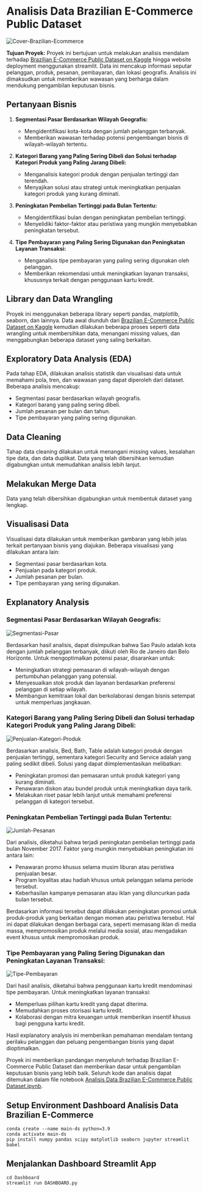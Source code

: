 # Analisis Data Brazilian E-Commerce Public Dataset
![Cover-Brazilian-Ecommerce](https://github.com/Arief-netizen/Portofolio-Proyek-DataScience-ML-AI/assets/56224972/224bfedb-86ec-407b-b2ea-528e09762069)

**Tujuan Proyek:**
Proyek ini bertujuan untuk melakukan analisis mendalam terhadap [Brazilian E-Commerce Public Dataset on Kaggle](https://www.kaggle.com/datasets/olistbr/brazilian-ecommerce) hingga website deployment menggunakan streamlit. Data ini mencakup informasi seputar pelanggan, produk, pesanan, pembayaran, dan lokasi geografis. Analisis ini dimaksudkan untuk memberikan wawasan yang berharga dalam mendukung pengambilan keputusan bisnis.

## Pertanyaan Bisnis

1. **Segmentasi Pasar Berdasarkan Wilayah Geografis:**
   - Mengidentifikasi kota-kota dengan jumlah pelanggan terbanyak.
   - Memberikan wawasan terhadap potensi pengembangan bisnis di wilayah-wilayah tertentu.

2. **Kategori Barang yang Paling Sering Dibeli dan Solusi terhadap Kategori Produk yang Paling Jarang Dibeli:**
   - Menganalisis kategori produk dengan penjualan tertinggi dan terendah.
   - Menyajikan solusi atau strategi untuk meningkatkan penjualan kategori produk yang kurang diminati.

3. **Peningkatan Pembelian Tertinggi pada Bulan Tertentu:**
   - Mengidentifikasi bulan dengan peningkatan pembelian tertinggi.
   - Menyelidiki faktor-faktor atau peristiwa yang mungkin menyebabkan peningkatan tersebut.

4. **Tipe Pembayaran yang Paling Sering Digunakan dan Peningkatan Layanan Transaksi:**
   - Menganalisis tipe pembayaran yang paling sering digunakan oleh pelanggan.
   - Memberikan rekomendasi untuk meningkatkan layanan transaksi, khususnya terkait dengan penggunaan kartu kredit.

## Library dan Data Wrangling

Proyek ini menggunakan beberapa library seperti pandas, matplotlib, seaborn, dan lainnya. Data awal diunduh dari [Brazilian E-Commerce Public Dataset on Kaggle](https://www.kaggle.com/datasets/olistbr/brazilian-ecommerce) kemudian dilakukan beberapa proses seperti data wrangling untuk membersihkan data, menangani missing values, dan menggabungkan beberapa dataset yang saling berkaitan.

## Exploratory Data Analysis (EDA)

Pada tahap EDA, dilakukan analisis statistik dan visualisasi data untuk memahami pola, tren, dan wawasan yang dapat diperoleh dari dataset. Beberapa analisis mencakup:

- Segmentasi pasar berdasarkan wilayah geografis.
- Kategori barang yang paling sering dibeli.
- Jumlah pesanan per bulan dan tahun.
- Tipe pembayaran yang paling sering digunakan.

## Data Cleaning

Tahap data cleaning dilakukan untuk menangani missing values, kesalahan tipe data, dan data duplikat. Data yang telah dibersihkan kemudian digabungkan untuk memudahkan analisis lebih lanjut.

## Melakukan Merge Data

Data yang telah dibersihkan digabungkan untuk membentuk dataset yang lengkap.

## Visualisasi Data

Visualisasi data dilakukan untuk memberikan gambaran yang lebih jelas terkait pertanyaan bisnis yang diajukan. Beberapa visualisasi yang dilakukan antara lain:

- Segmentasi pasar berdasarkan kota.
- Penjualan pada kategori produk.
- Jumlah pesanan per bulan.
- Tipe pembayaran yang sering digunakan.

## Explanatory Analysis

### **Segmentasi Pasar Berdasarkan Wilayah Geografis:**
![Segmentasi-Pasar](https://github.com/Arief-netizen/Portofolio-Proyek-DataScience-ML-AI/assets/56224972/c6d130d9-2bbf-40e1-b98c-3952430146aa)

Berdasarkan hasil analisis, dapat disimpulkan bahwa Sao Paulo adalah kota dengan jumlah pelanggan terbanyak, diikuti oleh Rio de Janeiro dan Belo Horizonte. Untuk mengoptimalkan potensi pasar, disarankan untuk:

- Meningkatkan strategi pemasaran di wilayah-wilayah dengan pertumbuhan pelanggan yang potensial.
- Menyesuaikan stok produk dan layanan berdasarkan preferensi pelanggan di setiap wilayah.
- Membangun kemitraan lokal dan berkolaborasi dengan bisnis setempat untuk memperluas jangkauan.

### **Kategori Barang yang Paling Sering Dibeli dan Solusi terhadap Kategori Produk yang Paling Jarang Dibeli:**
![Penjualan-Kategori-Produk](https://github.com/Arief-netizen/Portofolio-Proyek-DataScience-ML-AI/assets/56224972/3edfe53c-1b49-46c4-b09b-321587542aa5)

Berdasarkan analisis, Bed, Bath, Table adalah kategori produk dengan penjualan tertinggi, sementara kategori Security and Service adalah yang paling sedikit dibeli. Solusi yang dapat diimplementasikan melibatkan:

- Peningkatan promosi dan pemasaran untuk produk kategori yang kurang diminati.
- Penawaran diskon atau bundel produk untuk meningkatkan daya tarik.
- Melakukan riset pasar lebih lanjut untuk memahami preferensi pelanggan di kategori tersebut.

### **Peningkatan Pembelian Tertinggi pada Bulan Tertentu:**
![Jumlah-Pesanan](https://github.com/Arief-netizen/Portofolio-Proyek-DataScience-ML-AI/assets/56224972/728d44a1-1e97-4129-804e-aedeabee7a3b)

Dari analisis, diketahui bahwa terjadi peningkatan pembelian tertinggi pada bulan November 2017. Faktor yang mungkin menyebabkan peningkatan ini antara lain:

- Penawaran promo khusus selama musim liburan atau peristiwa penjualan besar.
- Program loyalitas atau hadiah khusus untuk pelanggan selama periode tersebut.
- Keberhasilan kampanye pemasaran atau iklan yang diluncurkan pada bulan tersebut.

Berdasarkan informasi tersebut dapat dilakukan peningkatan promosi untuk produk-produk yang berkaitan dengan momen atau peristiwa tersebut. Hal ini dapat dilakukan dengan berbagai cara, seperti memasang iklan di media massa, mempromosikan produk melalui media sosial, atau mengadakan event khusus untuk mempromosikan produk.

### **Tipe Pembayaran yang Paling Sering Digunakan dan Peningkatan Layanan Transaksi:**
![Tipe-Pembayaran](https://github.com/Arief-netizen/Portofolio-Proyek-DataScience-ML-AI/assets/56224972/40532622-64f2-4e0f-89e4-4c8d55b3485f)

Dari hasil analisis, diketahui bahwa penggunaan kartu kredit mendominasi tipe pembayaran. Untuk meningkatkan layanan transaksi:

- Memperluas pilihan kartu kredit yang dapat diterima.
- Memudahkan proses otorisasi kartu kredit.
- Kolaborasi dengan mitra keuangan untuk memberikan insentif khusus bagi pengguna kartu kredit.

Hasil explanatory analysis ini memberikan pemahaman mendalam tentang perilaku pelanggan dan peluang pengembangan bisnis yang dapat dioptimalkan.

Proyek ini memberikan pandangan menyeluruh terhadap Brazilian E-Commerce Public Dataset dan memberikan dasar untuk pengambilan keputusan bisnis yang lebih baik. Seluruh kode dan analisis dapat ditemukan dalam file notebook [Analisis Data Brazilian E-Commerce Public Dataset.ipynb](https://colab.research.google.com/drive/1UHxlt5_OE1BSqRmJTsWcp9nVWyRI2G9T).


## Setup Environment Dashboard Analisis Data Brazilian E-Commerce
```
conda create --name main-ds python=3.9
conda activate main-ds
pip install numpy pandas scipy matplotlib seaborn jupyter streamlit babel
```

## Menjalankan Dashboard Streamlit App
```
cd Dashboard
streamlit run DASHBOARD.py
```
